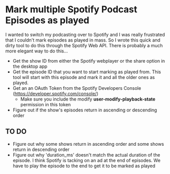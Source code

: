 # Mark multiple Spotify Podcast Episodes as played
I wanted to switch my podcasting over to Spotify and I was really frustrated that I couldn't mark episodes as played in mass. So I wrote this quick and dirty tool to do this through the Spotify Web API. There is probably a much more elegant way to do this...

* Get the show ID from either the Spotify webplayer or the share option in the desktop app
* Get the episode ID that you want to start marking as played from. This tool will start with this episode and mark it and all the older ones as played.
* Get an an OAuth Token from the Spotify Developers Console (https://developer.spotify.com/console/)
   * Make sure you include the modify **user-modify-playback-state** permission in this token
* Figure out if the show's episodes return in ascending or descending order


## TO DO
* Figure out why some shows return in ascending order and some shows return in descending order
* Figure out why 'duration_ms' doesn't match the actual duration of the episode. I think Spotify is tacking on an ad at the end of episodes. We have to play the episode to the end to get it to be marked as played